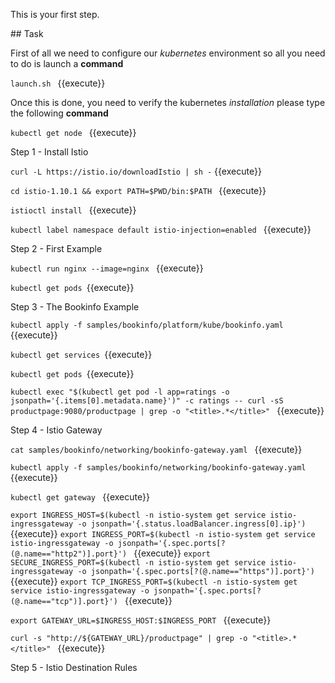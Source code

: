 This is your first step.

## Task

First of all we need to configure our _kubernetes_ environment so all you need to do is launch a **command**

`launch.sh ` {{execute}}

Once this is done, you need to verify the kubernetes _installation_ please type the following **command**

`kubectl get node ` {{execute}}

Step 1 - Install Istio

`curl -L https://istio.io/downloadIstio | sh -` {{execute}}


`cd istio-1.10.1 && export PATH=$PWD/bin:$PATH ` {{execute}}

`istioctl install ` {{execute}}

`kubectl label namespace default istio-injection=enabled ` {{execute}}

Step 2 - First Example 

`kubectl run nginx --image=nginx ` {{execute}}

`kubectl get pods `{{execute}}

Step 3 - The Bookinfo Example 

`kubectl apply -f samples/bookinfo/platform/kube/bookinfo.yaml ` {{execute}}

`kubectl get services `{{execute}}

`kubectl get pods `{{execute}}

`kubectl exec "$(kubectl get pod -l app=ratings -o jsonpath='{.items[0].metadata.name}')" -c ratings -- curl -sS productpage:9080/productpage | grep -o "<title>.*</title>" ` {{execute}}

Step 4 - Istio Gateway 

`cat samples/bookinfo/networking/bookinfo-gateway.yaml ` {{execute}}

`kubectl apply -f samples/bookinfo/networking/bookinfo-gateway.yaml ` {{execute}}

`kubectl get gateway ` {{execute}}

`export INGRESS_HOST=$(kubectl -n istio-system get service istio-ingressgateway -o jsonpath='{.status.loadBalancer.ingress[0].ip}') ` {{execute}}
`export INGRESS_PORT=$(kubectl -n istio-system get service istio-ingressgateway -o jsonpath='{.spec.ports[?(@.name=="http2")].port}') ` {{execute}}
`export SECURE_INGRESS_PORT=$(kubectl -n istio-system get service istio-ingressgateway -o jsonpath='{.spec.ports[?(@.name=="https")].port}') ` {{execute}}
`export TCP_INGRESS_PORT=$(kubectl -n istio-system get service istio-ingressgateway -o jsonpath='{.spec.ports[?(@.name=="tcp")].port}') ` {{execute}}

`export GATEWAY_URL=$INGRESS_HOST:$INGRESS_PORT ` {{execute}}

`curl -s "http://${GATEWAY_URL}/productpage" | grep -o "<title>.*</title>" ` {{execute}}

Step 5 - Istio Destination Rules 